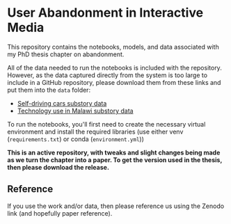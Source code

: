 # User Abandonment in Interactive Media

This repository contains the notebooks, models, and data associated with my PhD thesis chapter on abandonment. 

All of the data needed to run the notebooks is included with the repository. However, as the data captured directly from the system is too large to include in a GitHub repository, please download them from these links and put them into the `data` folder:

* [Self-driving cars substory data](https://figshare.manchester.ac.uk/account/articles/18702719)
* [Technology use in Malawi substory data](https://figshare.manchester.ac.uk/account/articles/18703472)

To run the notebooks, you'll first need to create the necessary virtual environment and install the required libraries (use either venv (`requirements.txt`) or conda (`environment.yml`))

**This is an active repository, with tweaks and slight changes being made as we turn the chapter into a paper. To get the version used in the thesis, then please download the release.**

## Reference
If you use the work and/or data, then please reference us using the Zenodo link (and hopefully paper reference).

